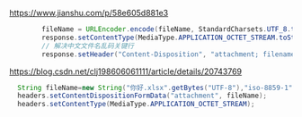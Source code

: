 https://www.jianshu.com/p/58e605d881e3
```java
        fileName = URLEncoder.encode(fileName, StandardCharsets.UTF_8.toString());
        response.setContentType(MediaType.APPLICATION_OCTET_STREAM.toString());
        // 解决中文文件名乱码关键行
        response.setHeader("Content-Disposition", "attachment; filename=\"" + fileName + "\"; filename*=utf-8''" + fileName);
```
https://blog.csdn.net/clj198606061111/article/details/20743769
```java
  String fileName=new String("你好.xlsx".getBytes("UTF-8"),"iso-8859-1");//为了解决中文名称乱码问题
  headers.setContentDispositionFormData("attachment", fileName);
  headers.setContentType(MediaType.APPLICATION_OCTET_STREAM);
```
